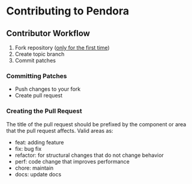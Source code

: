 # Contributing to Pendora

## Contributor Workflow

  1. Fork repository ([only for the first time](https://help.github.com/en/articles/fork-a-repo))
  1. Create topic branch
  1. Commit patches

### Committing Patches

  - Push changes to your fork
  - Create pull request

### Creating the Pull Request

The title of the pull request should be prefixed by the component or area that the pull request affects. Valid areas as:

- feat: adding feature
- fix: bug fix
- refactor: for structural changes that do not change behavior
- perf: code change that improves performance
- chore: maintain
- docs: update docs
